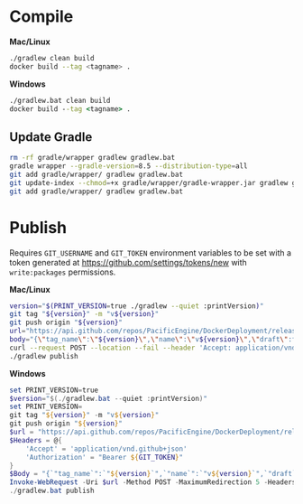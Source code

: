 # Compile
__Mac/Linux__
```bash
./gradlew clean build
docker build --tag <tagname> .
```

__Windows__
```cmd
./gradlew.bat clean build
docker build --tag <tagname> .
```

## Update Gradle
```bash
rm -rf gradle/wrapper gradlew gradlew.bat
gradle wrapper --gradle-version=8.5 --distribution-type=all
git add gradle/wrapper/ gradlew gradlew.bat
git update-index --chmod=+x gradle/wrapper/gradle-wrapper.jar gradlew gradlew.bat
git add gradle/wrapper/ gradlew gradlew.bat
```

# Publish
Requires `GIT_USERNAME` and `GIT_TOKEN` environment variables to be set with a token generated at https://github.com/settings/tokens/new with `write:packages` permissions.

__Mac/Linux__
```bash
version="$(PRINT_VERSION=true ./gradlew --quiet :printVersion)"
git tag "${version}" -m "v${version}"
git push origin "${version}"
url="https://api.github.com/repos/PacificEngine/DockerDeployment/releases"
body="{\"tag_name\":\"${version}\",\"name\":\"v${version}\",\"draft\":false,\"prerelease\":false,\"generate_release_notes\":true}"
curl --request POST --location --fail --header 'Accept: application/vnd.github+json' --header "Authorization: Bearer ${GIT_TOKEN}" $url --data $body
./gradlew publish
```

__Windows__
```PowerShell
set PRINT_VERSION=true
$version="$(./gradlew.bat --quiet :printVersion)"
set PRINT_VERSION=
git tag "${version}" -m "v${version}"
git push origin "${version}"
$url = "https://api.github.com/repos/PacificEngine/DockerDeployment/releases"
$Headers = @{
	'Accept' = 'application/vnd.github+json'
	'Authorization' = "Bearer ${GIT_TOKEN}"
}
$Body = "{`"tag_name`":`"${version}`",`"name`":`"v${version}`",`"draft`":false,`"prerelease`":false,`"generate_release_notes`":true}"
Invoke-WebRequest -Uri $url -Method POST -MaximumRedirection 5 -Headers $Headers -Body $Body
./gradlew.bat publish
```
